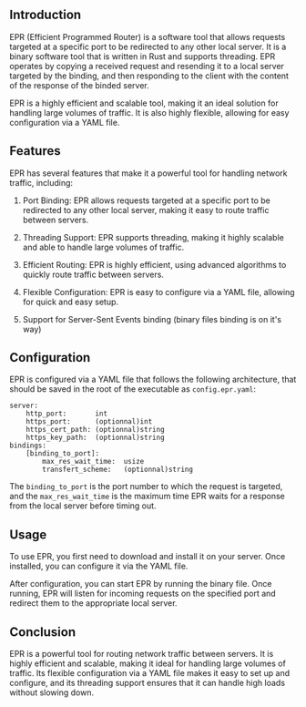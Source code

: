 Introduction
--------------------
EPR (Efficient Programmed Router) is a software tool that allows requests targeted at a specific port to be redirected to any other local server. It is a binary software tool that is written in Rust and supports threading. EPR operates by copying a received request and resending it to a local server targeted by the binding, and then responding to the client with the content of the response of the binded server.

EPR is a highly efficient and scalable tool, making it an ideal solution for handling large volumes of traffic. It is also highly flexible, allowing for easy configuration via a YAML file.

Features
--------------------
EPR has several features that make it a powerful tool for handling network traffic, including:

1. Port Binding: EPR allows requests targeted at a specific port to be redirected to any other local server, making it easy to route traffic between servers.

2. Threading Support: EPR supports threading, making it highly scalable and able to handle large volumes of traffic.

3. Efficient Routing: EPR is highly efficient, using advanced algorithms to quickly route traffic between servers.

4. Flexible Configuration: EPR is easy to configure via a YAML file, allowing for quick and easy setup.

5. Support for Server-Sent Events binding (binary files binding is on it's way)

Configuration
--------------------
EPR is configured via a YAML file that follows the following architecture, that should be saved in the root of the executable as `config.epr.yaml`:

```
server:
    http_port:       int
    https_port:      (optionnal)int
    https_cert_path: (optionnal)string
    https_key_path:  (optionnal)string
bindings:
    [binding_to_port]:
        max_res_wait_time:  usize
        transfert_scheme:   (optionnal)string
```

The `binding_to_port` is the port number to which the request is targeted, and the `max_res_wait_time` is the maximum time EPR waits for a response from the local server before timing out.

Usage
--------------------
To use EPR, you first need to download and install it on your server. Once installed, you can configure it via the YAML file.

After configuration, you can start EPR by running the binary file. Once running, EPR will listen for incoming requests on the specified port and redirect them to the appropriate local server.

Conclusion
--------------------
EPR is a powerful tool for routing network traffic between servers. It is highly efficient and scalable, making it ideal for handling large volumes of traffic. Its flexible configuration via a YAML file makes it easy to set up and configure, and its threading support ensures that it can handle high loads without slowing down.